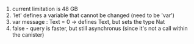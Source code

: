 1) current limitation is 48 GB
2) 'let' defines a variable that cannot be changed (need to be 'var')
3) var message : Text = 0 -> defines Text, but sets the type Nat
4) false - query is faster, but still asynchronus (since it's not a call within the canister)

